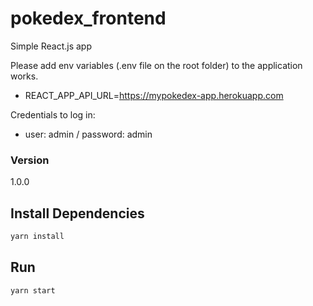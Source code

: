 # pokedex_frontend

Simple React.js app 

Please add env variables (.env file on the root folder) to the application works.
- REACT_APP_API_URL=https://mypokedex-app.herokuapp.com

Credentials to log in:
- user: admin / password: admin

### Version

1.0.0

## Install Dependencies

```bash
yarn install 
```

## Run

```bash
yarn start
```
